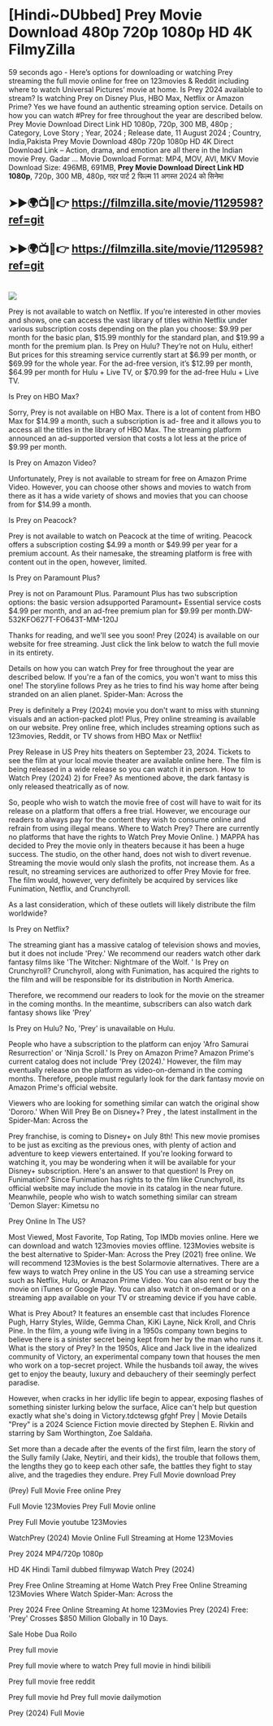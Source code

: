 # [Hindi~DUbbed] Prey Movie Download 480p 720p 1080p HD 4K FilmyZilla


59 seconds ago - Here’s options for downloading or watching Prey streaming the full movie online for free on 123movies & Reddit including where to watch Universal Pictures’ movie at home. Is Prey 2024 available to stream? Is watching Prey on Disney Plus, HBO Max, Netflix or Amazon Prime? Yes we have found an authentic streaming option service. Details on how you can watch #Prey for free throughout the year are described below. Prey Movie Download Direct Link HD 1080p, 720p, 300 MB, 480p ; Category, Love Story ; Year, 2024 ; Release date, 11 August 2024 ; Country, India,Pakista Prey Movie Download 480p 720p 1080p HD 4K Direct Download Link – Action, drama, and emotion are all there in the Indian movie Prey. Gadar ...
Movie Download Format: MP4, MOV, AVI, MKV
Movie Download Size: 496MB, 691MB, **Prey Movie Download Direct Link HD 1080p**, 720p, 300 MB, 480p, गदर पार्ट 2 फिल्म 11 अगस्त 2024 को सिनेमा

## ➤►🌍📺📱👉   https://filmzilla.site/movie/1129598?ref=git

## ➤►🌍📺📱👉   https://filmzilla.site/movie/1129598?ref=git

#

<img src="https://image.tmdb.org/t/p/w780//n3JeGELHa9V6k9mL81ItMxWLSS6.jpg" />

Prey is not available to watch on Netflix. If you’re interested in other movies and shows, one can access the vast library of titles within Netflix under various subscription costs depending on the plan you choose: $9.99 per month for the basic plan, $15.99 monthly for the standard plan, and $19.99 a month for the premium plan. Is Prey on Hulu? They’re not on Hulu, either! But prices for this streaming service currently start at $6.99 per month, or $69.99 for the whole year. For the ad-free version, it’s $12.99 per month, $64.99 per month for Hulu + Live TV, or $70.99 for the ad-free Hulu + Live TV.

Is Prey on HBO Max?

Sorry, Prey is not available on HBO Max. There is a lot of content from HBO Max for $14.99 a month, such a subscription is ad- free and it allows you to access all the titles in the library of HBO Max. The streaming platform announced an ad-supported version that costs a lot less at the price of $9.99 per month.

Is Prey on Amazon Video?

Unfortunately, Prey is not available to stream for free on Amazon Prime Video. However, you can choose other shows and movies to watch from there as it has a wide variety of shows and movies that you can choose from for $14.99 a month.

Is Prey on Peacock?

Prey is not available to watch on Peacock at the time of writing. Peacock offers a subscription costing $4.99 a month or $49.99 per year for a premium account. As their namesake, the streaming platform is free with content out in the open, however, limited.

Is Prey on Paramount Plus?

Prey is not on Paramount Plus. Paramount Plus has two subscription options: the basic version adsupported Paramount+ Essential service costs $4.99 per month, and an ad-free premium plan for $9.99 per month.DW-532KFO627T-FO643T-MM-120J

Thanks for reading, and we'll see you soon! Prey (2024) is available on our website for free streaming. Just click the link below to watch the full movie in its entirety.

Details on how you can watch Prey for free throughout the year are described below. If you're a fan of the comics, you won't want to miss this one! The storyline follows Prey as he tries to find his way home after being stranded on an alien planet. Spider-Man: Across the

Prey is definitely a Prey (2024) movie you don't want to miss with stunning visuals and an action-packed plot! Plus, Prey online streaming is available on our website. Prey online free, which includes streaming options such as 123movies, Reddit, or TV shows from HBO Max or Netflix!

Prey Release in US Prey hits theaters on September 23, 2024. Tickets to see the film at your local movie theater are available online here. The film is being released in a wide release so you can watch it in person. How to Watch Prey (2024) 2) for Free? As mentioned above, the dark fantasy is only released theatrically as of now.

So, people who wish to watch the movie free of cost will have to wait for its release on a platform that offers a free trial. However, we encourage our readers to always pay for the content they wish to consume online and refrain from using illegal means. Where to Watch Prey? There are currently no platforms that have the rights to Watch Prey Movie Online. ) MAPPA has decided to Prey the movie only in theaters because it has been a huge success. The studio, on the other hand, does not wish to divert revenue. Streaming the movie would only slash the profits, not increase them. As a result, no streaming services are authorized to offer Prey Movie for free. The film would, however, very definitely be acquired by services like Funimation, Netflix, and Crunchyroll.

As a last consideration, which of these outlets will likely distribute the film worldwide?

Is Prey on Netflix?

The streaming giant has a massive catalog of television shows and movies, but it does not include 'Prey.' We recommend our readers watch other dark fantasy films like 'The Witcher: Nightmare of the Wolf. ' Is Prey on Crunchyroll? Crunchyroll, along with Funimation, has acquired the rights to the film and will be responsible for its distribution in North America.

Therefore, we recommend our readers to look for the movie on the streamer in the coming months. In the meantime, subscribers can also watch dark fantasy shows like 'Prey'

Is Prey on Hulu? No, 'Prey' is unavailable on Hulu.

People who have a subscription to the platform can enjoy 'Afro Samurai Resurrection' or 'Ninja Scroll.' Is Prey on Amazon Prime? Amazon Prime's current catalog does not include 'Prey (2024).' However, the film may eventually release on the platform as video-on-demand in the coming months. Therefore, people must regularly look for the dark fantasy movie on Amazon Prime's official website.

Viewers who are looking for something similar can watch the original show 'Dororo.' When Will Prey Be on Disney+? Prey , the latest installment in the Spider-Man: Across the

Prey franchise, is coming to Disney+ on July 8th! This new movie promises to be just as exciting as the previous ones, with plenty of action and adventure to keep viewers entertained. If you're looking forward to watching it, you may be wondering when it will be available for your Disney+ subscription. Here's an answer to that question! Is Prey on Funimation? Since Funimation has rights to the film like Crunchyroll, its official website may include the movie in its catalog in the near future. Meanwhile, people who wish to watch something similar can stream 'Demon Slayer: Kimetsu no

Prey Online In The US?

Most Viewed, Most Favorite, Top Rating, Top IMDb movies online. Here we can download and watch 123movies movies offline. 123Movies website is the best alternative to Spider-Man: Across the Prey (2021) free online. We will recommend 123Movies is the best Solarmovie alternatives. There are a few ways to watch Prey online in the US You can use a streaming service such as Netflix, Hulu, or Amazon Prime Video. You can also rent or buy the movie on iTunes or Google Play. You can also watch it on-demand or on a streaming app available on your TV or streaming device if you have cable.

What is Prey About? It features an ensemble cast that includes Florence Pugh, Harry Styles, Wilde, Gemma Chan, KiKi Layne, Nick Kroll, and Chris Pine. In the film, a young wife living in a 1950s company town begins to believe there is a sinister secret being kept from her by the man who runs it. What is the story of Prey? In the 1950s, Alice and Jack live in the idealized community of Victory, an experimental company town that houses the men who work on a top-secret project. While the husbands toil away, the wives get to enjoy the beauty, luxury and debauchery of their seemingly perfect paradise.

However, when cracks in her idyllic life begin to appear, exposing flashes of something sinister lurking below the surface, Alice can't help but question exactly what she's doing in Victory.tdctewsg gfghf Prey | Movie Details "Prey" is a 2024 Science Fiction movie directed by Stephen E. Rivkin and starring by Sam Worthington, Zoe Saldaña.

Set more than a decade after the events of the first film, learn the story of the Sully family (Jake, Neytiri, and their kids), the trouble that follows them, the lengths they go to keep each other safe, the battles they fight to stay alive, and the tragedies they endure. Prey Full Movie download Prey

(Prey) Full Movie Free online Prey

Full Movie 123Movies Prey Full Movie online

Prey Full Movie youtube 123Movies

WatchPrey (2024) Movie Online Full Streaming at Home 123Movies

Prey 2024 MP4/720p 1080p

HD 4K Hindi Tamil dubbed filmywap Watch Prey (2024)

Prey Free Online Streaming at Home Watch Prey Free Online Streaming 123Movies Where Watch Spider-Man: Across the

Prey 2024 Free Online Streaming At home 123Movies Prey (2024) Free: 'Prey' Crosses $850 Million Globally in 10 Days.

Sale Hobe Dua Roilo

Prey full movie

Prey full movie where to watch Prey full movie in hindi bilibili

Prey full movie free reddit

Prey full movie hd Prey full movie dailymotion

Prey (2024) Full Movie